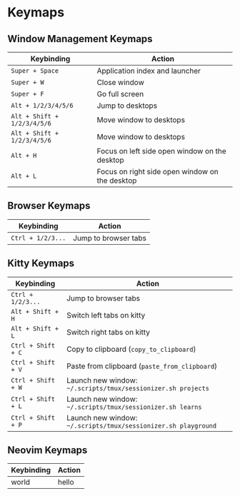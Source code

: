 # Keymaps

## Window Management Keymaps

| Keybinding                  | Action                                         |
| --------------------------- | ---------------------------------------------- |
| `Super + Space`             | Application index and launcher                 |
| `Super + W`                 | Close window                                   |
| `Super + F`                 | Go full screen                                 |
| `Alt + 1/2/3/4/5/6`         | Jump to desktops                               |
| `Alt + Shift + 1/2/3/4/5/6` | Move window to desktops                        |
| `Alt + Shift + 1/2/3/4/5/6` | Move window to desktops                        |
| `Alt + H`                   | Focus on left side open window on the desktop  |
| `Alt + L`                   | Focus on right side open window on the desktop |

## Browser Keymaps

| Keybinding        | Action               |
| ----------------- | -------------------- |
| `Ctrl + 1/2/3...` | Jump to browser tabs |

## Kitty Keymaps

| Keybinding         | Action                                                         |
| ------------------ | -------------------------------------------------------------- |
| `Ctrl + 1/2/3...`  | Jump to browser tabs                                           |
| `Alt + Shift + H`  | Switch left tabs on kitty                                      |
| `Alt + Shift + L`  | Switch right tabs on kitty                                     |
| `Ctrl + Shift + C` | Copy to clipboard (`copy_to_clipboard`)                        |
| `Ctrl + Shift + V` | Paste from clipboard (`paste_from_clipboard`)                  |
| `Ctrl + Shift + W` | Launch new window: `~/.scripts/tmux/sessionizer.sh projects`   |
| `Ctrl + Shift + L` | Launch new window: `~/.scripts/tmux/sessionizer.sh learns`     |
| `Ctrl + Shift + P` | Launch new window: `~/.scripts/tmux/sessionizer.sh playground` |

## Neovim Keymaps

| Keybinding | Action |
| ---------- | ------ |
| world      | hello  |
